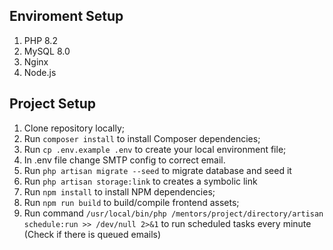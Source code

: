 ## Enviroment Setup

1. PHP 8.2
1. MySQL 8.0
1. Nginx 
1. Node.js

## Project Setup


1. Clone repository locally;
1. Run `composer install` to install Composer dependencies;
1. Run `cp .env.example .env` to create your local environment file;
1. In .env file change SMTP config to correct email.
1. Run `php artisan migrate --seed` to migrate database and seed it
1. Run `php artisan storage:link` to creates a symbolic link
1. Run `npm install` to install NPM dependencies;
1. Run `npm run build` to build/compile frontend assets;
1. Run command `/usr/local/bin/php /mentors/project/directory/artisan schedule:run >> /dev/null 2>&1` to run scheduled tasks every minute (Check if there is queued emails)

